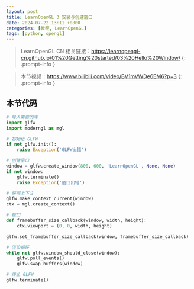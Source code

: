 ```yaml
---
layout: post
title: LearnOpenGL 3 安装与创建窗口
date: 2024-07-22 13:11 +0800
categories: [教程, LearnOpenGL]
tags: [python, opengl]
---
```


> LearnOpenGL CN 相关链接：<https://learnopengl-cn.github.io/01%20Getting%20started/03%20Hello%20Window/>
{: .prompt-info }

> 本节视频：<https://www.bilibili.com/video/BV1mVWDe6EM6?p=3>
{: .prompt-info }

## 本节代码

```py
# 导入需要的库
import glfw
import moderngl as mgl

# 初始化 GLFW
if not glfw.init():
    raise Exception('GLFW出错')

# 创建窗口
window = glfw.create_window(800, 600, 'LearnOpenGL', None, None)
if not window:
    glfw.terminate()
    raise Exception('窗口出错')

# 获得上下文
glfw.make_context_current(window)
ctx = mgl.create_context()

# 视口
def framebuffer_size_callback(window, width, height):
    ctx.viewport = (0, 0, width, height)

glfw.set_framebuffer_size_callback(window, framebuffer_size_callback)

# 渲染循环
while not glfw.window_should_close(window):
    glfw.poll_events()
    glfw.swap_buffers(window)

# 终止 GLFW
glfw.terminate()
```

